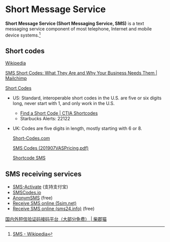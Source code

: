 # Short Message Service
**Short Message Service (Short Messaging Service, SMS)** is a text messaging service component of most telephone, Internet and mobile device systems.[^wiki]

## Short codes
[Wikipedia](https://en.wikipedia.org/wiki/Short_code)

[SMS Short Codes: What They Are and Why Your Business Needs Them | Mailchimp](https://mailchimp.com/resources/sms-short-code/)

[Short Codes](https://help.dialpad.com/docs/short-codes)

- US: Standard, interoperable short codes in the U.S. are five or six digits long, never start with 1, and only work in the U.S.
  - [Find a Short Code | CTIA Shortcodes](https://www.usshortcodes.com/find-short-code)
  - Starbucks Alerts: 22122

- UK: Codes are five digits in length, mostly starting with 6 or 8.

  [Short-Codes.com](https://www.short-codes.com/)

  [SMS Codes (201907VASPricing.pdf)](https://www.virginmediabusiness.co.uk/pdf/OFCOM/201907VASPricing.pdf)

  [Shortcode SMS](https://www.redsms.co.uk/site/shortcode-sms.html)

## SMS receiving services
- [SMS-Activate](https://sms-activate.org/en) (支持支付宝)
- [SMSCodes.io](https://dashboard.smscodes.io/)
- [AnonymSMS](https://anonymsms.com/) (free)
- [Receive SMS online (5sim.net)](https://5sim.net/)
- [Receive SMS online (sms24.info)](https://sms24.info/en/numbers) (free)

[国内外短信验证码接码平台（大部分免费） | 柴郡猫](https://www.cheshirex.com/7466.html)

[^wiki]: [SMS - Wikipedia](https://en.wikipedia.org/wiki/SMS)
